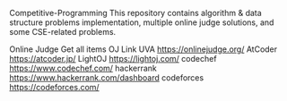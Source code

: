 Competitive-Programming
This repository contains algorithm & data structure problems implementation, multiple online judge solutions, and some CSE-related problems.

Online Judge
Get all items
OJ	Link
UVA	https://onlinejudge.org/
AtCoder	https://atcoder.jp/
LightOJ	https://lightoj.com/
codechef	https://www.codechef.com/
hackerrank	https://www.hackerrank.com/dashboard
codeforces	https://codeforces.com/
